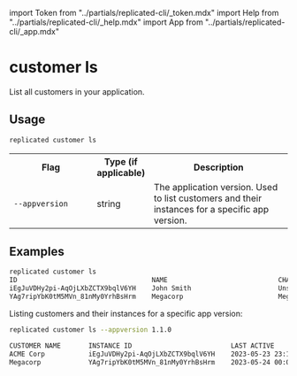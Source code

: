 import Token from "../partials/replicated-cli/_token.mdx"
import Help from "../partials/replicated-cli/_help.mdx"
import App from "../partials/replicated-cli/_app.mdx"

# customer ls

List all customers in your application.

## Usage
```bash
replicated customer ls
```

<table>
  <tr>
    <th width="30%">Flag</th>
    <th width="20%">Type (if applicable)</th>
    <th width="50%">Description</th>
  </tr>
  <Help/>
  <App/>
  <td><code>--appversion</code></td><td>string</td><td>The application version. Used to list customers and their instances for a specific app version.</td>
  <Token/>
</table>

## Examples
```bash
replicated customer ls
ID                                  NAME                            CHANNELS         EXPIRES    TYPE
iEgJuVDHy2pi-AqOjLXbZCTX9bqlV6YH    John Smith                      Unstable         Never      
YAg7ripYbK0tM5MVn_81nMy0YrhBsHrm    Megacorp                        Megacorp_Beta    Never      
```

Listing customers and their instances for a specific app version:

```bash
replicated customer ls --appversion 1.1.0

CUSTOMER NAME       INSTANCE ID                         LAST ACTIVE                         VERSION
ACME Corp           iEgJuVDHy2pi-AqOjLXbZCTX9bqlV6YH    2023-05-23 23:13:01.403 +0000 UTC   1.1.0
Megacorp            YAg7ripYbK0tM5MVn_81nMy0YrhBsHrm    2023-05-24 00:00:02.937 +0000 UTC   1.1.0
